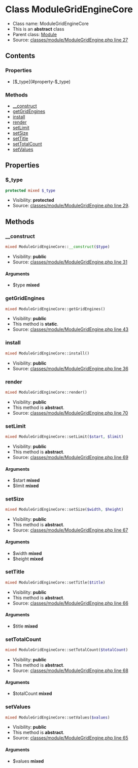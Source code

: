 Class ModuleGridEngineCore
=====================





* Class name: ModuleGridEngineCore
* This is an **abstract** class
* Parent class: [Module](class.ModuleCore.md)
* Source: [classes/module/ModuleGridEngine.php line 27](https://github.com/PrestaShop/PrestaShop/blob/1.6.0.5/classes/module/ModuleGridEngine.php#L27)


Contents
--------


### Properties

* [$_type](#property-$_type)

### Methods

* [__construct](#method-__construct)
* [getGridEngines](#method-getGridEngines)
* [install](#method-install)
* [render](#method-render)
* [setLimit](#method-setLimit)
* [setSize](#method-setSize)
* [setTitle](#method-setTitle)
* [setTotalCount](#method-setTotalCount)
* [setValues](#method-setValues)




Properties
----------


### <a name="property-$_type"></a>$_type

```php
protected mixed $_type
```





* Visibility: **protected**
* Source: [classes/module/ModuleGridEngine.php line 29](https://github.com/PrestaShop/PrestaShop/blob/1.6.0.5/classes/module/ModuleGridEngine.php#L29).


Methods
-------


### <a name="method-__construct"></a>__construct

```php
mixed ModuleGridEngineCore::__construct($type)
```





* Visibility: **public**
* Source: [classes/module/ModuleGridEngine.php line 31](https://github.com/PrestaShop/PrestaShop/blob/1.6.0.5/classes/module/ModuleGridEngine.php#L31)


#### Arguments
* $type **mixed**



### <a name="method-getGridEngines"></a>getGridEngines

```php
mixed ModuleGridEngineCore::getGridEngines()
```





* Visibility: **public**
* This method is **static**.
* Source: [classes/module/ModuleGridEngine.php line 43](https://github.com/PrestaShop/PrestaShop/blob/1.6.0.5/classes/module/ModuleGridEngine.php#L43)




### <a name="method-install"></a>install

```php
mixed ModuleGridEngineCore::install()
```





* Visibility: **public**
* Source: [classes/module/ModuleGridEngine.php line 36](https://github.com/PrestaShop/PrestaShop/blob/1.6.0.5/classes/module/ModuleGridEngine.php#L36)




### <a name="method-render"></a>render

```php
mixed ModuleGridEngineCore::render()
```





* Visibility: **public**
* This method is **abstract**.
* Source: [classes/module/ModuleGridEngine.php line 70](https://github.com/PrestaShop/PrestaShop/blob/1.6.0.5/classes/module/ModuleGridEngine.php#L70)




### <a name="method-setLimit"></a>setLimit

```php
mixed ModuleGridEngineCore::setLimit($start, $limit)
```





* Visibility: **public**
* This method is **abstract**.
* Source: [classes/module/ModuleGridEngine.php line 69](https://github.com/PrestaShop/PrestaShop/blob/1.6.0.5/classes/module/ModuleGridEngine.php#L69)


#### Arguments
* $start **mixed**
* $limit **mixed**



### <a name="method-setSize"></a>setSize

```php
mixed ModuleGridEngineCore::setSize($width, $height)
```





* Visibility: **public**
* This method is **abstract**.
* Source: [classes/module/ModuleGridEngine.php line 67](https://github.com/PrestaShop/PrestaShop/blob/1.6.0.5/classes/module/ModuleGridEngine.php#L67)


#### Arguments
* $width **mixed**
* $height **mixed**



### <a name="method-setTitle"></a>setTitle

```php
mixed ModuleGridEngineCore::setTitle($title)
```





* Visibility: **public**
* This method is **abstract**.
* Source: [classes/module/ModuleGridEngine.php line 66](https://github.com/PrestaShop/PrestaShop/blob/1.6.0.5/classes/module/ModuleGridEngine.php#L66)


#### Arguments
* $title **mixed**



### <a name="method-setTotalCount"></a>setTotalCount

```php
mixed ModuleGridEngineCore::setTotalCount($totalCount)
```





* Visibility: **public**
* This method is **abstract**.
* Source: [classes/module/ModuleGridEngine.php line 68](https://github.com/PrestaShop/PrestaShop/blob/1.6.0.5/classes/module/ModuleGridEngine.php#L68)


#### Arguments
* $totalCount **mixed**



### <a name="method-setValues"></a>setValues

```php
mixed ModuleGridEngineCore::setValues($values)
```





* Visibility: **public**
* This method is **abstract**.
* Source: [classes/module/ModuleGridEngine.php line 65](https://github.com/PrestaShop/PrestaShop/blob/1.6.0.5/classes/module/ModuleGridEngine.php#L65)


#### Arguments
* $values **mixed**


